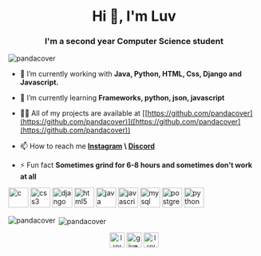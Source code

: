 <h1 align="center">Hi 👋, I'm Luv</h1>
<h3 align="center">I'm a second year Computer Science student</h3>

<p align="left"> <img src="https://komarev.com/ghpvc/?username=pandacover" alt="pandacover" /> </p>

- 🔭 I’m currently working with **Java, Python, HTML, Css, Django and Javascript.**

- 🌱 I’m currently learning **Frameworks, python, json, javascript**

- 👨‍💻 All of my projects are available at [[https://github.com/pandacover](https://github.com/pandacover)]([https://github.com/pandacover](https://github.com/pandacover))

- 📫 How to reach me **[Instagram](https://www.instagram.com/give.you.a.flex) \ [Discord](https://discord.gg/3rjF858)**

- ⚡ Fun fact **Sometimes grind for 6-8 hours and sometimes don't work at all**

<p align="left"><img src="https://devicons.github.io/devicon/devicon.git/icons/c/c-original.svg" alt="c" width="40" height="40"/> <img src="https://devicons.github.io/devicon/devicon.git/icons/css3/css3-original-wordmark.svg" alt="css3" width="40" height="40"/> <img src="https://devicons.github.io/devicon/devicon.git/icons/django/django-original.svg" alt="django" width="40" height="40"/> <img src="https://devicons.github.io/devicon/devicon.git/icons/html5/html5-original-wordmark.svg" alt="html5" width="40" height="40"/> <img src="https://devicons.github.io/devicon/devicon.git/icons/java/java-original-wordmark.svg" alt="java" width="40" height="40"/> <img src="https://devicons.github.io/devicon/devicon.git/icons/javascript/javascript-original.svg" alt="javascript" width="40" height="40"/> <img src="https://devicons.github.io/devicon/devicon.git/icons/mysql/mysql-original-wordmark.svg" alt="mysql" width="40" height="40"/> <img src="https://devicons.github.io/devicon/devicon.git/icons/postgresql/postgresql-original-wordmark.svg" alt="postgresql" width="40" height="40"/> <img src="https://devicons.github.io/devicon/devicon.git/icons/python/python-original.svg" alt="python" width="40" height="40"/></p>

<p><img align="left" src="https://github-readme-stats.vercel.app/api/top-langs/?username=pandacover&layout=compact&hide=html" alt="pandacover" /></p>

<p>&nbsp;<img align="center" src="https://github-readme-stats.vercel.app/api?username=pandacover&show_icons=true" alt="pandacover" /></p>

<p align="center">
<a href="https://stackoverflow.com/users/luv" target="blank"><img align="center" src="https://cdn.jsdelivr.net/npm/simple-icons@3.0.1/icons/stackoverflow.svg" alt="luv" height="30" width="30" /></a>
<a href="https://instagram.com/give.you.a.flex" target="blank"><img align="center" src="https://cdn.jsdelivr.net/npm/simple-icons@3.0.1/icons/instagram.svg" alt="give.you.a.flex" height="30" width="30" /></a>
<a href="https://www.leetcode.com/luvmakin" target="blank"><img align="center" src="https://cdn.jsdelivr.net/npm/simple-icons@3.0.1/icons/leetcode.svg" alt="luvmakin" height="30" width="30" /></a>
</p>
